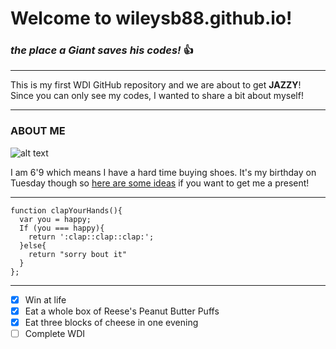 # Welcome to wileysb88.github.io!
### *the place a Giant saves his codes!* :+1:
___


This is my first WDI GitHub repository and we are about to get **JAZZY**! Since you can only see my codes, I wanted to share a bit about myself!


___
### ABOUT ME

![alt text](https://scontent-yyz1-1.xx.fbcdn.net/hphotos-xpt1/t31.0-8/12186845_10205236929619919_257161476522888975_o.jpg)

I am 6'9 which means I have a hard time buying shoes. It's my birthday on Tuesday though so [here are some ideas](http://www.oddball.com/search?stored_query=y&keyword=&width=&x=15&category_direct=0&size=16&y=10&color=&products_per_page=12&offset=0&products_per_page=10000) if you want to get me a present!
___
```
function clapYourHands(){
  var you = happy;
  If (you === happy){
    return ':clap::clap::clap:';
  }else{
    return "sorry bout it"
  }
};
```
____
- [x] Win at life
- [x] Eat a whole box of Reese's Peanut Butter Puffs
- [x] Eat three blocks of cheese in one evening
- [ ] Complete WDI
